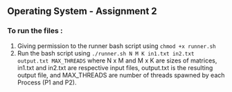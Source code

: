 ## Operating System - Assignment 2

### To run the files :
1. Giving permission to the runner bash script using ```chmod +x runner.sh```
2. Run the bash script using ```./runner.sh N M K in1.txt in2.txt output.txt MAX_THREADS``` where N x M and M x K are sizes of matrices, in1.txt and in2.txt are respective input files, output.txt is the resulting output file, and MAX_THREADS are number of threads spawned by each Process (P1 and P2).  

